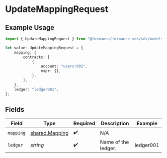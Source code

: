 # UpdateMappingRequest

## Example Usage

```typescript
import { UpdateMappingRequest } from "@formance/formance-sdk/sdk/models/operations";

let value: UpdateMappingRequest = {
    mapping: {
        contracts: [
            {
                account: "users:001",
                expr: {},
            },
        ],
    },
    ledger: "ledger001",
};
```

## Fields

| Field                                                   | Type                                                    | Required                                                | Description                                             | Example                                                 |
| ------------------------------------------------------- | ------------------------------------------------------- | ------------------------------------------------------- | ------------------------------------------------------- | ------------------------------------------------------- |
| `mapping`                                               | [shared.Mapping](../../../sdk/models/shared/mapping.md) | :heavy_check_mark:                                      | N/A                                                     |                                                         |
| `ledger`                                                | *string*                                                | :heavy_check_mark:                                      | Name of the ledger.                                     | ledger001                                               |